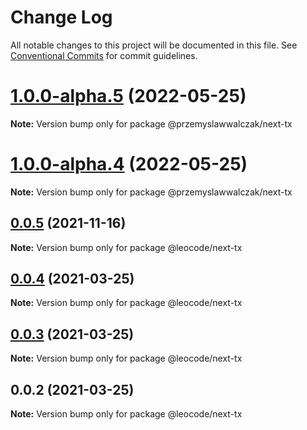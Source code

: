 # Change Log

All notable changes to this project will be documented in this file.
See [Conventional Commits](https://conventionalcommits.org) for commit guidelines.

# [1.0.0-alpha.5](https://github.com/przemyslawwalczak/nest-tx/compare/v1.0.0-alpha.4...v1.0.0-alpha.5) (2022-05-25)

**Note:** Version bump only for package @przemyslawwalczak/next-tx





# [1.0.0-alpha.4](https://github.com/przemyslawwalczak/nest-tx/compare/v0.0.5...v1.0.0-alpha.4) (2022-05-25)

**Note:** Version bump only for package @przemyslawwalczak/next-tx





## [0.0.5](https://github.com/leocode/nest-tx/compare/v0.0.4...v0.0.5) (2021-11-16)

**Note:** Version bump only for package @leocode/next-tx





## [0.0.4](https://github.com/leocode/nest-tx/compare/v0.0.3...v0.0.4) (2021-03-25)

**Note:** Version bump only for package @leocode/next-tx





## [0.0.3](https://github.com/leocode/nest-tx/compare/v0.0.2...v0.0.3) (2021-03-25)

**Note:** Version bump only for package @leocode/next-tx





## 0.0.2 (2021-03-25)

**Note:** Version bump only for package @leocode/next-tx
